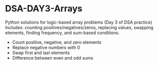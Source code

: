 # DSA-DAY3-Arrays
Python solutions for logic-based array problems (Day 3 of DSA practice) Includes: counting positives/negatives/zeros, replacing values, swapping elements, finding frequency, and sum-based conditions.

- Count positive, negative, and zero elements
- Replace negative numbers with 0	
- Swap first and last elements
- Difference between even and odd sums
  
